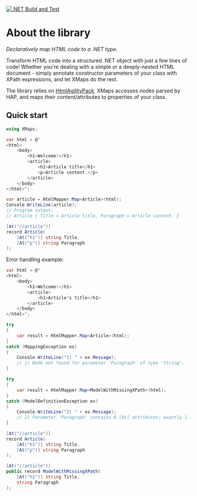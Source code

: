 [![.NET Build and Test](https://github.com/marax27/XMaps/actions/workflows/build-and-test.yml/badge.svg)](https://github.com/marax27/XMaps/actions/workflows/build-and-test.yml)

# About the library

_Declaratively map HTML code to a .NET type._

Transform HTML code into a structured .NET object with just a few lines of code! Whether you're dealing with a simple or a deeply-nested HTML document - simply annotate constructor parameters of your class with XPath expressions, and let XMaps do the rest.

The library relies on [HtmlAgilityPack](https://html-agility-pack.net/). XMaps accesses nodes parsed by HAP, and maps their content/attributes to properties of your class.

## Quick start

```csharp
using XMaps;

var html = @"
<html>
    <body>
        <h1>Welcome!</h1>
        <article>
            <h1>Article title</h1>
            <p>Article content.</p>
        </article>
    </body>
</html>";

var article = HtmlMapper.Map<Article>(html);
Console.WriteLine(article);
// Program output:
// Article { Title = Article title, Paragraph = Article content. }

[At("//article")]
record Article(
    [At("h1")] string Title,
    [At("p")] string Paragraph
);
```

Error handling example:

```csharp
var html = @"
<html>
    <body>
        <h1>Welcome!</h1>
        <article>
            <h1>Article's title</h1>
        </article>
    </body>
</html>";

try
{
    var result = HtmlMapper.Map<Article>(html);
}
catch (MappingException ex)
{
    Console.WriteLine("1) " + ex.Message);
    // 1) Node not found for parameter 'Paragraph' of type 'String'.
}

try
{
    var result = HtmlMapper.Map<ModelWithMissingXPath>(html);
}
catch (ModelDefinitionException ex)
{
    Console.WriteLine("2) " + ex.Message);
    // 2) Parameter 'Paragraph' contains 0 [At] attributes; exactly 1 is expected.
}

[At("//article")]
record Article(
    [At("h1")] string Title,
    [At("p")] string Paragraph
);

[At("//article")]
public record ModelWithMissingXPath(
    [At("h1")] string Title,
    string Paragraph
);
```
